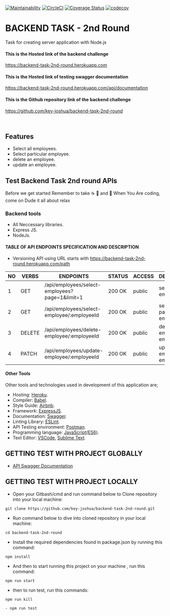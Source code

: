 [![Maintainability](https://api.codeclimate.com/v1/badges/1d78d8d35c44964eeeff/maintainability)](https://codeclimate.com/github/key-joshua/backend-task-2nd-round/maintainability)
[![CircleCI](https://circleci.com/gh/key-joshua/backend-task-2nd-round/tree/develop.svg?style=svg)](https://circleci.com/gh/key-joshua/backend-task-2nd-round/tree/develop)
[![Coverage Status](https://coveralls.io/repos/github/key-joshua/backend-task-2nd-round/badge.svg?branch=main)](https://coveralls.io/github/key-joshua/backend-task-2nd-round?branch=main)
[![codecov](https://codecov.io/gh/key-joshua/backend-task-2nd-round/branch/develop/graph/badge.svg?token=7ZU0CSQJQD)](https://codecov.io/gh/key-joshua/backend-task-2nd-round)

# BACKEND TASK - 2nd Round

Task for creating server application with Node.js

#### This is the Hosted link of the backend challenge
https://backend-task-2nd-round.herokuapp.com

#### This is the Hosted link of testing swagger documentation
https://backend-task-2nd-round.herokuapp.com/api/documentation

#### This is the Github repository link of the backend challenge 
https://github.com/key-joshua/backend-task-2nd-round


<br>

## Features

- Select all employees.
- Select particular employee.
- delete an employee.
- update an employee.

## Test Backend Task 2nd round APIs

Before we get started Remember to take  :coffee:   :pizza:  and :dancer:  When You Are coding, come on Dude it all about relax

### Backend tools

 - All Neccessary libraries.
 - Express JS.
 - NodeJs.

#### TABLE OF API ENDPOINTS SPECIFICATION AND DESCRIPTION

- Versioning API using URL starts with https://backend-task-2nd-round.herokuapp.com/path  


|NO  | VERBS  | ENDPOINTS                                      | STATUS  | ACCESS  | DESCRIPTION                         |
|----|--------|------------------------------------------------|---------|---------|-------------------------------------|
| 1  | GET    | /api/employees/select-employees?page=1&limit=1 | 200 OK  | public  | select all employees                |
| 2  | GET    | /api/employees/select-employee/:employeeId     | 200 OK  | public  | select particular employee          |
| 3  | DELETE | /api/employees/delete-employee/:employeeId     | 200 OK  | public  | delete an employee by employee id   |
| 4  | PATCH  | /api/employees/update-employee/:employeeId     | 200 OK  | public  | update an employee by employee id   |


#### Other Tools

Other tools and technologies used in development of this application are;
- Hosting: [Heroku](https://heroku.com/).
- Compiler: [Babel](https://babeljs.io/).
- Style Guide: [Airbnb](https://airbnb.io/projects/javascript/).
- Framework: [ExpressJS](http://expressjs.com/).
- Documentation: [Swagger](https://swagger.io/).
- Linting Library: [ESLint](https://eslint.org/).
- API Testing environment: [Postman](https://www.getpostman.com).
- Programming language: [JavaScript(ES6)](https://developer.mozilla.org/en-US/docs/Web/JavaScript/).
- Text Editor: [VSCode](https://code.visualstudio.com), [Sublime Text](https://www.sublimetext.com/).

## GETTING TEST WITH PROJECT GLOBALLY

- [API Swagger Documentation](https://backend-task-2nd-round.herokuapp.com/api/documentation)

## GETTING TEST WITH PROJECT LOCALLY

- Open your Gitbash/cmd and run command below to Clone repository into your local machine:
```
git clone https://github.com/key-joshua/backend-task-2nd-round.git
```

- Run command below to dive into cloned repository in your local machine:
```
cd backend-task-2nd-round
```

- Install the required dependencies found in package.json by running this command:
```
npm install
```

- And then to start running  this project on your machine , run this command:
```
npm run start
 ```

- then to run test, run this commands:
```
npm run kill
```
```
- npm run test
```